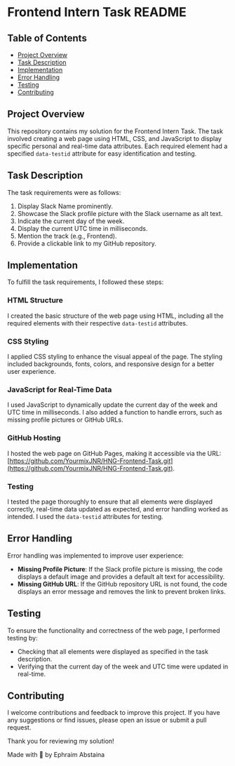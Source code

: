 # Frontend Intern Task README

## Table of Contents

- [Project Overview](#project-overview)
- [Task Description](#task-description)
- [Implementation](#implementation)
- [Error Handling](#error-handling)
- [Testing](#testing)
- [Contributing](#contributing)

## Project Overview

This repository contains my solution for the Frontend Intern Task. The task involved creating a web page using HTML, CSS, and JavaScript to display specific personal and real-time data attributes. Each required element had a specified `data-testid` attribute for easy identification and testing.

## Task Description

The task requirements were as follows:

1. Display Slack Name prominently.
2. Showcase the Slack profile picture with the Slack username as alt text.
3. Indicate the current day of the week.
4. Display the current UTC time in milliseconds.
5. Mention the track (e.g., Frontend).
6. Provide a clickable link to my GitHub repository.

## Implementation

To fulfill the task requirements, I followed these steps:

### HTML Structure

I created the basic structure of the web page using HTML, including all the required elements with their respective `data-testid` attributes.

### CSS Styling

I applied CSS styling to enhance the visual appeal of the page. The styling included backgrounds, fonts, colors, and responsive design for a better user experience.

### JavaScript for Real-Time Data

I used JavaScript to dynamically update the current day of the week and UTC time in milliseconds. I also added a function to handle errors, such as missing profile pictures or GitHub URLs.

### GitHub Hosting

I hosted the web page on GitHub Pages, making it accessible via the URL: [https://github.com/YourmixJNR/HNG-Frontend-Task.git](https://github.com/YourmixJNR/HNG-Frontend-Task.git).

### Testing

I tested the page thoroughly to ensure that all elements were displayed correctly, real-time data updated as expected, and error handling worked as intended. I used the `data-testid` attributes for testing.

## Error Handling

Error handling was implemented to improve user experience:

- **Missing Profile Picture**: If the Slack profile picture is missing, the code displays a default image and provides a default alt text for accessibility.
- **Missing GitHub URL**: If the GitHub repository URL is not found, the code displays an error message and removes the link to prevent broken links.

## Testing

To ensure the functionality and correctness of the web page, I performed testing by:

- Checking that all elements were displayed as specified in the task description.
- Verifying that the current day of the week and UTC time were updated in real-time.

## Contributing

I welcome contributions and feedback to improve this project. If you have any suggestions or find issues, please open an issue or submit a pull request.

Thank you for reviewing my solution!

Made with 🤍 by Ephraim Abstaina
